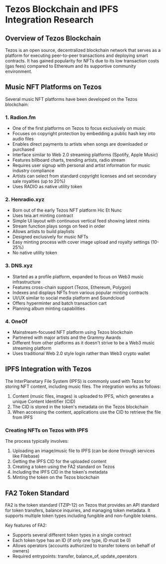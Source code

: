 # Tezos Blockchain and IPFS Integration Research

## Overview of Tezos Blockchain

Tezos is an open source, decentralized blockchain network that serves as a platform for executing peer-to-peer transactions and deploying smart contracts. It has gained popularity for NFTs due to its low transaction costs (gas fees) compared to Ethereum and its supportive community environment.

## Music NFT Platforms on Tezos

Several music NFT platforms have been developed on the Tezos blockchain:

### 1. Radion.fm
- One of the first platforms on Tezos to focus exclusively on music
- Focuses on copyright protection by embedding a public hash key into audio files
- Enables direct payments to artists when songs are downloaded or purchased
- Interface similar to Web 2.0 streaming platforms (Spotify, Apple Music)
- Features billboard charts, trending artists, radio stream
- Requires user signup with personal and artist information for music industry compliance
- Artists can select from standard copyright licenses and set secondary sale royalties (up to 20%)
- Uses RADIO as native utility token

### 2. Henradio.xyz
- Born out of the early Tezos NFT platform Hic Et Nunc
- Uses teia.art minting contract
- Simple UI layout with continuous vertical feed showing latest mints
- Stream function plays songs on feed in order
- Allows artists to build playlists
- Designed exclusively for music NFTs
- Easy minting process with cover image upload and royalty settings (10-25%)
- No native utility token

### 3. DNS.xyz
- Started as a profile platform, expanded to focus on Web3 music infrastructure
- Features cross-chain support (Tezos, Ethereum, Polygon)
- Indexes and displays NFTs from various popular minting contracts
- UI/UX similar to social media platform and Soundcloud
- Offers hyperminter and batch transaction cart
- Planning album minting capabilities

### 4. OneOf
- Mainstream-focused NFT platform using Tezos blockchain
- Partnered with major artists and the Grammy Awards
- Different from other platforms as it doesn't strive to be a Web3 music streaming platform
- Uses traditional Web 2.0 style login rather than Web3 crypto wallet

## IPFS Integration with Tezos

The InterPlanetary File System (IPFS) is commonly used with Tezos for storing NFT content, including music files. The integration works as follows:

1. Content (music files, images) is uploaded to IPFS, which generates a unique Content Identifier (CID)
2. The CID is stored in the token's metadata on the Tezos blockchain
3. When accessing the content, applications use the CID to retrieve the file from IPFS

### Creating NFTs on Tezos with IPFS

The process typically involves:

1. Uploading an image/music file to IPFS (can be done through services like Filebase)
2. Getting the IPFS CID for the uploaded content
3. Creating a token using the FA2 standard on Tezos
4. Including the IPFS CID in the token's metadata
5. Minting the token on the Tezos blockchain

## FA2 Token Standard

FA2 is the token standard (TZIP-12) on Tezos that provides an API standard for token transfers, balance inquiries, and managing token metadata. It supports multiple token types including fungible and non-fungible tokens.

Key features of FA2:
- Supports several different token types in a single contract
- Each token type has an ID (if only one type, ID must be 0)
- Allows operators (accounts authorized to transfer tokens on behalf of owners)
- Required entrypoints: transfer, balance_of, update_operators
